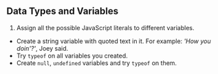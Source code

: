 ## Data Types and Variables

1. Assign all the possible JavaScript literals to different variables.
* Create a string variable with quoted text in it. For example: _'How you doin'?'_, Joey said.
* Try `typeof` on all variables you created.
* Create `null`, `undefined` variables and try `typeof` on them.
